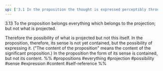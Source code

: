```yaml
---
up: ['3.1 In the proposition the thought is expressed perceptibly through the senses.']
---
```

3.13 To the proposition belongs everything which belongs to the projection; but not what is projected.

Therefore the possibility of what is projected but not this itself.
In the proposition, therefore, its sense is not yet contained, but the possibility of expressing it.
("The content of the proposition" means the content of the significant proposition.)
In the proposition the form of its sense is contained, but not its content.
%%
#propositions #everything #projection #possibility #sense #expression #content #self-reference %%